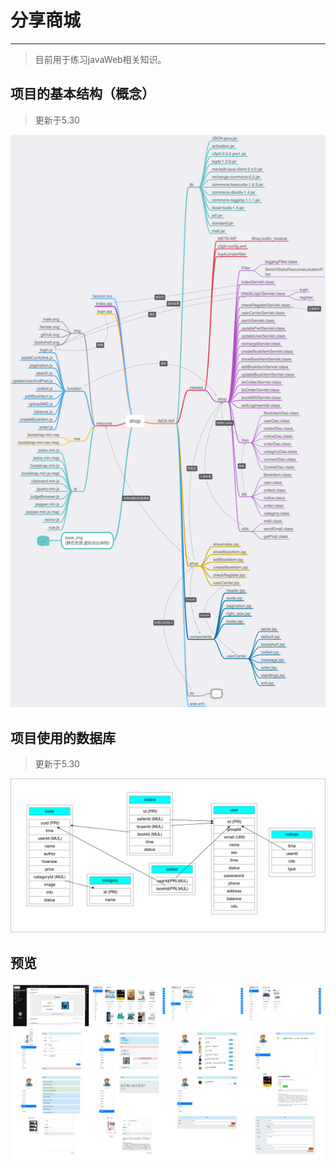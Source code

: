 # 分享商城
------
> 目前用于练习javaWeb相关知识。

## 项目的基本结构（概念）
> 更新于5.30

![shop](IMGForREADME/shop.png)

## 项目使用的数据库
> 更新于5.30

![shop_db](IMGForREADME/shop_db.svg)

## 预览

![shop_show](IMGForREADME/shop_show.jpg)